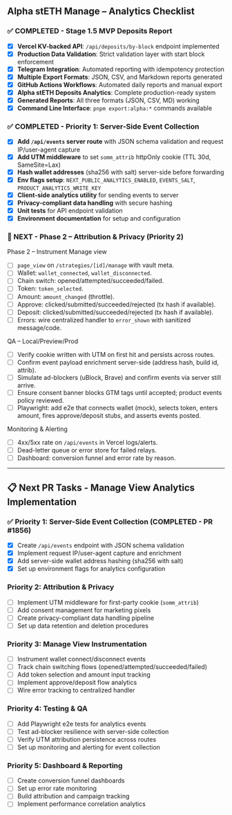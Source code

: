 ## Alpha stETH Manage – Analytics Checklist

### ✅ COMPLETED - Stage 1.5 MVP Deposits Report

- [x] **Vercel KV-backed API**: `/api/deposits/by-block` endpoint implemented
- [x] **Production Data Validation**: Strict validation layer with start block enforcement
- [x] **Telegram Integration**: Automated reporting with idempotency protection
- [x] **Multiple Export Formats**: JSON, CSV, and Markdown reports generated
- [x] **GitHub Actions Workflows**: Automated daily reports and manual export
- [x] **Alpha stETH Deposits Analytics**: Complete production-ready system
- [x] **Generated Reports**: All three formats (JSON, CSV, MD) working
- [x] **Command Line Interface**: `pnpm export:alpha:*` commands available

### ✅ COMPLETED - Priority 1: Server-Side Event Collection

- [x] **Add `/api/events` server route** with JSON schema validation and request IP/user-agent capture
- [x] **Add UTM middleware** to set `somm_attrib` httpOnly cookie (TTL 30d, SameSite=Lax)
- [x] **Hash wallet addresses** (sha256 with salt) server-side before forwarding
- [x] **Env flags setup**: `NEXT_PUBLIC_ANALYTICS_ENABLED`, `EVENTS_SALT`, `PRODUCT_ANALYTICS_WRITE_KEY`
- [x] **Client-side analytics utility** for sending events to server
- [x] **Privacy-compliant data handling** with secure hashing
- [x] **Unit tests** for API endpoint validation
- [x] **Environment documentation** for setup and configuration

### 🚀 NEXT - Phase 2 – Attribution & Privacy (Priority 2)

Phase 2 – Instrument Manage view

- [ ] `page_view` on `/strategies/[id]/manage` with vault meta.
- [ ] Wallet: `wallet_connected`, `wallet_disconnected`.
- [ ] Chain switch: opened/attempted/succeeded/failed.
- [ ] Token: `token_selected`.
- [ ] Amount: `amount_changed` (throttle).
- [ ] Approve: clicked/submitted/succeeded/rejected (tx hash if available).
- [ ] Deposit: clicked/submitted/succeeded/rejected (tx hash if available).
- [ ] Errors: wire centralized handler to `error_shown` with sanitized message/code.

QA – Local/Preview/Prod

- [ ] Verify cookie written with UTM on first hit and persists across routes.
- [ ] Confirm event payload enrichment server-side (address hash, build id, attrib).
- [ ] Simulate ad-blockers (uBlock, Brave) and confirm events via server still arrive.
- [ ] Ensure consent banner blocks GTM tags until accepted; product events policy reviewed.
- [ ] Playwright: add e2e that connects wallet (mock), selects token, enters amount, fires approve/deposit stubs, and asserts events posted.

Monitoring & Alerting

- [ ] 4xx/5xx rate on `/api/events` in Vercel logs/alerts.
- [ ] Dead-letter queue or error store for failed relays.
- [ ] Dashboard: conversion funnel and error rate by reason.

---

## 📋 Next PR Tasks - Manage View Analytics Implementation

### ✅ Priority 1: Server-Side Event Collection (COMPLETED - PR #1856)
- [x] Create `/api/events` endpoint with JSON schema validation
- [x] Implement request IP/user-agent capture and enrichment
- [x] Add server-side wallet address hashing (sha256 with salt)
- [x] Set up environment flags for analytics configuration

### Priority 2: Attribution & Privacy
- [ ] Implement UTM middleware for first-party cookie (`somm_attrib`)
- [ ] Add consent management for marketing pixels
- [ ] Create privacy-compliant data handling pipeline
- [ ] Set up data retention and deletion procedures

### Priority 3: Manage View Instrumentation
- [ ] Instrument wallet connect/disconnect events
- [ ] Track chain switching flows (opened/attempted/succeeded/failed)
- [ ] Add token selection and amount input tracking
- [ ] Implement approve/deposit flow analytics
- [ ] Wire error tracking to centralized handler

### Priority 4: Testing & QA
- [ ] Add Playwright e2e tests for analytics events
- [ ] Test ad-blocker resilience with server-side collection
- [ ] Verify UTM attribution persistence across routes
- [ ] Set up monitoring and alerting for event collection

### Priority 5: Dashboard & Reporting
- [ ] Create conversion funnel dashboards
- [ ] Set up error rate monitoring
- [ ] Build attribution and campaign tracking
- [ ] Implement performance correlation analytics
